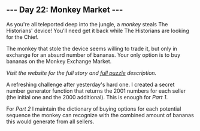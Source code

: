 ## --- Day 22: Monkey Market ---
As you're all teleported deep into the jungle, a _monkey_ steals The Historians' device! You'll need get it back while The Historians are looking for the Chief.

The monkey that stole the device seems willing to trade it, but only in exchange for an absurd number of bananas. Your only option is to buy bananas on the Monkey Exchange Market.

_Visit the website for the full story and [full puzzle](https://adventofcode.com/2024/day/22) description._

A refreshing challenge after yesterday's hard one. I created a secret number generator function that returns the 2001 numbers for each seller (the initial one and the 2000 additional). This is enough for _Part 1_. 

For _Part 2_ I maintain the dictionary of buying options for each potential sequence the monkey can recognize with the 
combined amount of bananas this would generate from all sellers. 